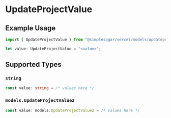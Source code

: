 # UpdateProjectValue

## Example Usage

```typescript
import { UpdateProjectValue } from "@simplesagar/vercel/models/updateprojectop.js";

let value: UpdateProjectValue = "<value>";
```

## Supported Types

### `string`

```typescript
const value: string = /* values here */
```

### `models.UpdateProjectValue2`

```typescript
const value: models.UpdateProjectValue2 = /* values here */
```

